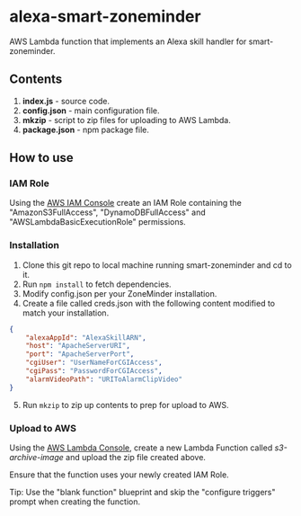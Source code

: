 # alexa-smart-zoneminder
AWS Lambda function that implements an Alexa skill handler for smart-zoneminder.

## Contents
1. **index.js** - source code.
2. **config.json** - main configuration file.
3. **mkzip** - script to zip files for uploading to AWS Lambda.
4. **package.json** - npm package file.

## How to use

### IAM Role

Using the [AWS IAM Console](https://aws.amazon.com/console/) create an IAM Role containing the "AmazonS3FullAccess", "DynamoDBFullAccess" and "AWSLambdaBasicExecutionRole" permissions.

### Installation
1. Clone this git repo to local machine running smart-zoneminder and cd to it. 
2. Run ```npm install``` to fetch dependencies.
3. Modify config.json per your ZoneMinder installation.
4. Create a file called creds.json with the following content modified to match your installation.
```json
{
    "alexaAppId": "AlexaSkillARN",
    "host": "ApacheServerURI",
    "port": "ApacheServerPort",
    "cgiUser": "UserNameForCGIAccess",
    "cgiPass": "PasswordForCGIAccess",
    "alarmVideoPath": "URIToAlarmClipVideo"
}
```
5. Run ```mkzip``` to zip up contents to prep for upload to AWS. 

### Upload to AWS

Using the [AWS Lambda Console](https://aws.amazon.com/lambda), create a new Lambda Function called *s3-archive-image* and upload the zip file created above.

Ensure that the function uses your newly created IAM Role.

Tip: Use the "blank function" blueprint and skip the "configure triggers" prompt when creating the function.
